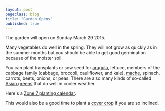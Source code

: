 ```yaml
---
layout: post
pageclass: blog
title: "Garden Opens"
published: true
---
```

The garden will open on Sunday March 29 2015.

Many vegetables do well in the spring. They will not grow as quickly as in the summer months but you should be able to get good germination because of the moister soil.

You can plant transplants or sow seed for [arugula](http://www.seedsavers.org/apollo-arugula "arugula"), lettuce, members of the cabbage family (cabbage, broccoli, cauliflower, and kale), [mache](http://www.johnnyseeds.com/p-6040-vit.aspx "mache"), spinach, carrots, beets, onions, or peas. There are also many kinds of so-called [Asian greens](http://www.johnnyseeds.com/c-358-asian.aspx) that do well in cooler weather.

Here's a [Zone 7 planting calendar](/blog/zone-7-planting-calendar).

This would also be a good time to plant a [cover crop](/blog/cover-crops) if you are so inclined.
